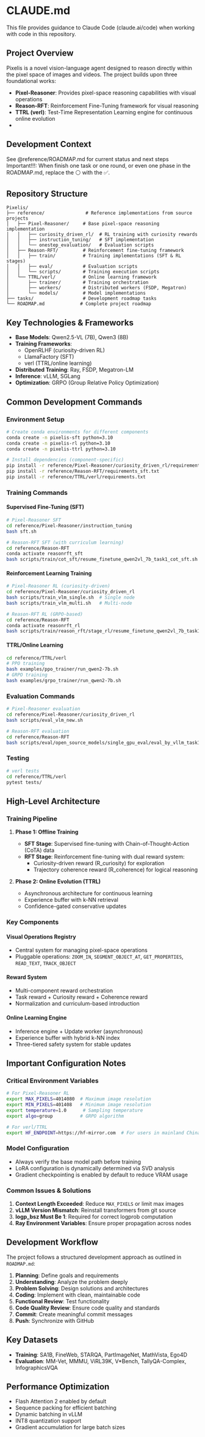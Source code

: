 # CLAUDE.md

This file provides guidance to Claude Code (claude.ai/code) when working with code in this repository.

## Project Overview

Pixelis is a novel vision-language agent designed to reason directly within the pixel space of images and videos. The project builds upon three foundational works:
- **Pixel-Reasoner**: Provides pixel-space reasoning capabilities with visual operations
- **Reason-RFT**: Reinforcement Fine-Tuning framework for visual reasoning
- **TTRL (verl)**: Test-Time Representation Learning engine for continuous online evolution
- 
## Development Context
See @reference/ROADMAP.md for current status and next steps
Important!!!: When finish one task or one round, or even one phase in the ROADMAP.md, replace the ⚪ with the ✅.

## Repository Structure

```
Pixelis/
├── reference/               # Reference implementations from source projects
│   ├── Pixel-Reasoner/     # Base pixel-space reasoning implementation
│   │   ├── curiosity_driven_rl/  # RL training with curiosity rewards
│   │   ├── instruction_tuning/   # SFT implementation
│   │   └── onestep_evaluation/   # Evaluation scripts
│   ├── Reason-RFT/         # Reinforcement fine-tuning framework
│   │   ├── train/          # Training implementations (SFT & RL stages)
│   │   ├── eval/           # Evaluation scripts
│   │   └── scripts/        # Training execution scripts
│   └── TTRL/verl/          # Online learning framework
│       ├── trainer/        # Training orchestration
│       ├── workers/        # Distributed workers (FSDP, Megatron)
│       └── models/         # Model implementations
├── tasks/                  # Development roadmap tasks
└── ROADMAP.md             # Complete project roadmap
```

## Key Technologies & Frameworks

- **Base Models**: Qwen2.5-VL (7B), Qwen3 (8B)
- **Training Frameworks**: 
  - OpenRLHF (curiosity-driven RL)
  - LlamaFactory (SFT)
  - verl (TTRL/online learning)
- **Distributed Training**: Ray, FSDP, Megatron-LM
- **Inference**: vLLM, SGLang
- **Optimization**: GRPO (Group Relative Policy Optimization)

## Common Development Commands

### Environment Setup
```bash
# Create conda environments for different components
conda create -n pixelis-sft python=3.10
conda create -n pixelis-rl python=3.10
conda create -n pixelis-ttrl python=3.10

# Install dependencies (component-specific)
pip install -r reference/Pixel-Reasoner/curiosity_driven_rl/requirements.txt  # For RL
pip install -r reference/Reason-RFT/requirements_sft.txt                      # For SFT
pip install -r reference/TTRL/verl/requirements.txt                          # For TTRL
```

### Training Commands

#### Supervised Fine-Tuning (SFT)
```bash
# Pixel-Reasoner SFT
cd reference/Pixel-Reasoner/instruction_tuning
bash sft.sh

# Reason-RFT SFT (with curriculum learning)
cd reference/Reason-RFT
conda activate reasonrft_sft
bash scripts/train/cot_sft/resume_finetune_qwen2vl_7b_task1_cot_sft.sh
```

#### Reinforcement Learning Training
```bash
# Pixel-Reasoner RL (curiosity-driven)
cd reference/Pixel-Reasoner/curiosity_driven_rl
bash scripts/train_vlm_single.sh  # Single node
bash scripts/train_vlm_multi.sh   # Multi-node

# Reason-RFT RL (GRPO-based)
cd reference/Reason-RFT
conda activate reasonrft_rl
bash scripts/train/reason_rft/stage_rl/resume_finetune_qwen2vl_7b_task1_stage2_rl.sh
```

#### TTRL/Online Learning
```bash
cd reference/TTRL/verl
# PPO training
bash examples/ppo_trainer/run_qwen2-7b.sh
# GRPO training  
bash examples/grpo_trainer/run_qwen2-7b.sh
```

### Evaluation Commands
```bash
# Pixel-Reasoner evaluation
cd reference/Pixel-Reasoner/curiosity_driven_rl
bash scripts/eval_vlm_new.sh

# Reason-RFT evaluation
cd reference/Reason-RFT
bash scripts/eval/open_source_models/single_gpu_eval/eval_by_vllm_task1_reason_rft_single_gpu.sh
```

### Testing
```bash
# verl tests
cd reference/TTRL/verl
pytest tests/
```

## High-Level Architecture

### Training Pipeline
1. **Phase 1: Offline Training**
   - **SFT Stage**: Supervised fine-tuning with Chain-of-Thought-Action (CoTA) data
   - **RFT Stage**: Reinforcement fine-tuning with dual reward system:
     - Curiosity-driven reward (R_curiosity) for exploration
     - Trajectory coherence reward (R_coherence) for logical reasoning

2. **Phase 2: Online Evolution (TTRL)**
   - Asynchronous architecture for continuous learning
   - Experience buffer with k-NN retrieval
   - Confidence-gated conservative updates

### Key Components

#### Visual Operations Registry
- Central system for managing pixel-space operations
- Pluggable operations: `ZOOM_IN`, `SEGMENT_OBJECT_AT`, `GET_PROPERTIES`, `READ_TEXT`, `TRACK_OBJECT`

#### Reward System
- Multi-component reward orchestration
- Task reward + Curiosity reward + Coherence reward
- Normalization and curriculum-based introduction

#### Online Learning Engine
- Inference engine + Update worker (asynchronous)
- Experience buffer with hybrid k-NN index
- Three-tiered safety system for stable updates

## Important Configuration Notes

### Critical Environment Variables
```bash
# For Pixel-Reasoner RL
export MAX_PIXELS=4014080  # Maximum image resolution
export MIN_PIXELS=401408   # Minimum image resolution
export temperature=1.0      # Sampling temperature
export algo=group          # GRPO algorithm

# For verl/TTRL
export HF_ENDPOINT=https://hf-mirror.com  # For users in mainland China
```

### Model Configuration
- Always verify the base model path before training
- LoRA configuration is dynamically determined via SVD analysis
- Gradient checkpointing is enabled by default to reduce VRAM usage

### Common Issues & Solutions

1. **Context Length Exceeded**: Reduce `MAX_PIXELS` or limit max images
2. **vLLM Version Mismatch**: Reinstall transformers from git source
3. **logp_bsz Must Be 1**: Required for correct logprob computation
4. **Ray Environment Variables**: Ensure proper propagation across nodes

## Development Workflow

The project follows a structured development approach as outlined in `ROADMAP.md`:

1. **Planning**: Define goals and requirements
2. **Understanding**: Analyze the problem deeply
3. **Problem Solving**: Design solutions and architectures
4. **Coding**: Implement with clean, maintainable code
5. **Functional Review**: Test functionality
6. **Code Quality Review**: Ensure code quality and standards
7. **Commit**: Create meaningful commit messages
8. **Push**: Synchronize with GitHub

## Key Datasets

- **Training**: SA1B, FineWeb, STARQA, PartImageNet, MathVista, Ego4D
- **Evaluation**: MM-Vet, MMMU, ViRL39K, V*Bench, TallyQA-Complex, InfographicsVQA

## Performance Optimization

- Flash Attention 2 enabled by default
- Sequence packing for efficient batching
- Dynamic batching in vLLM
- INT8 quantization support
- Gradient accumulation for large batch sizes